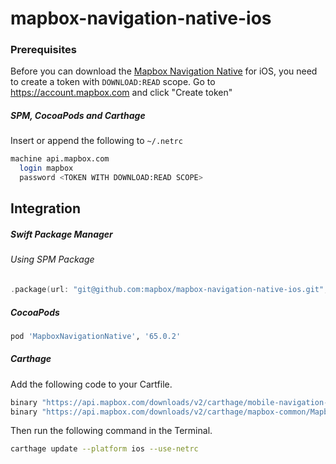 # mapbox-navigation-native-ios

### Prerequisites

Before you can download the [Mapbox Navigation Native](https://github.com/mapbox/mapbox-navigation-native) for iOS, you need to create a token with `DOWNLOAD:READ` scope.
Go to https://account.mapbox.com and click "Create token"

##### SPM, CocoaPods and Carthage
Insert or append the following to `~/.netrc`

```bash
machine api.mapbox.com
  login mapbox
  password <TOKEN WITH DOWNLOAD:READ SCOPE>
```

## Integration

##### Swift Package Manager

###### Using SPM Package

```swift
.package(url: "git@github.com:mapbox/mapbox-navigation-native-ios.git", from: "65.0.2"),
```

##### CocoaPods

```ruby
pod 'MapboxNavigationNative', '65.0.2'
```

##### Carthage

Add the following code to your Cartfile.

```bash
binary "https://api.mapbox.com/downloads/v2/carthage/mobile-navigation-native/MapboxNavigationNative.json" == 65.0.2
binary "https://api.mapbox.com/downloads/v2/carthage/mapbox-common/MapboxCommon-ios.json" == 17.1.0
```

Then run the following command in the Terminal.
```bash
carthage update --platform ios --use-netrc
```
